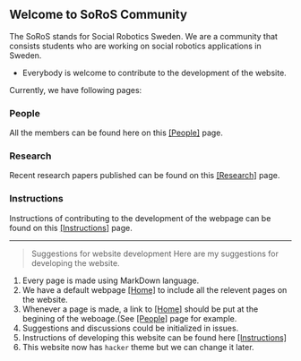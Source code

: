 ## Welcome to SoRoS Community

The SoRoS stands for Social Robotics Sweden. We are a community that consists students who are working on social robotics applications in Sweden. 

- Everybody is welcome to contribute to the development of the website.


Currently, we have following pages:

### People

All the members can be found here on this [[People]](people.html) page.

### Research

Recent research papers published can be found on this [[Research]](research.html) page.

### Instructions

Instructions of contributing to the development of the webpage can be found on this [[Instructions]](instructions.html) page.

------
> Suggestions for website development
Here are my suggestions for developing the website. 

1. Every page is made using MarkDown language.
2. We have a default webpage [[Home]](index.html) to include all the relevent pages on the website.
3. Whenever a page is made, a link to [[Home]](index.html) should be put at the begining of the weboage.(See [[People]](people.html) page for example.
4. Suggestions and discussions could be initialized in issues.
5. Instructions of developing this website can be found here [[Instructions]](instructions.html)
6. This website now has `hacker` theme but we can change it later.
